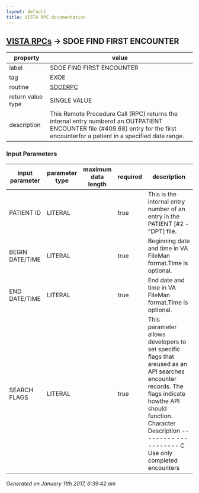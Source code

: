 ```yaml
---
layout: default
title: VISTA RPC documentation
---
```




## [VISTA RPCs](TableOfContent.md) &#8594; SDOE FIND FIRST ENCOUNTER 

 property | value 
--- | --- 
 label | SDOE FIND FIRST ENCOUNTER
 tag | EXOE
 routine | [SDOERPC](http://code.osehra.org/dox/Routine_SDOERPC_source.html)
 return value type | SINGLE VALUE
 description | This Remote Procedure Call (RPC) returns the internal entry numberof an OUTPATIENT ENCOUNTER file (#409.68) entry for the first encounterfor a patient in a specified date range.

### Input Parameters

| input parameter | parameter type | maximum data length | required | description | 
| --- | --- | --- | --- | --- | 
| PATIENT ID | LITERAL |  | true | This is the internal entry number of an entry in the PATIENT [#2 - ^DPT] file. | 
| BEGIN DATE/TIME | LITERAL |  | true | Beginning date and time in VA FileMan format.Time is optional. | 
| END DATE/TIME | LITERAL |  | true | End date and time in VA FileMan format.Time is optional. | 
| SEARCH FLAGS | LITERAL |  | true | This parameter allows developers to set specific flags that areused as an API searches encounter records. The flags indicate howthe API should function. Character  Description ---------  -----------     C      Use only completed encounters | 




 ###### Generated on January 11th 2017, 6:39:42 am